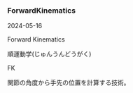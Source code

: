 <article id="ForwardKinematics">

### ForwardKinematics

<p class="st_update_header">2024-05-16</p>
<p class="st_name_header_en">Forward Kinematics</p>
<p class="st_name_header_jp">順運動学(じゅんうんどうがく)</p>
<p class="st_name_header_abbreviation">FK</p>
<div class="article_explanation">関節の角度から手先の位置を計算する技術。</div>
</article>
